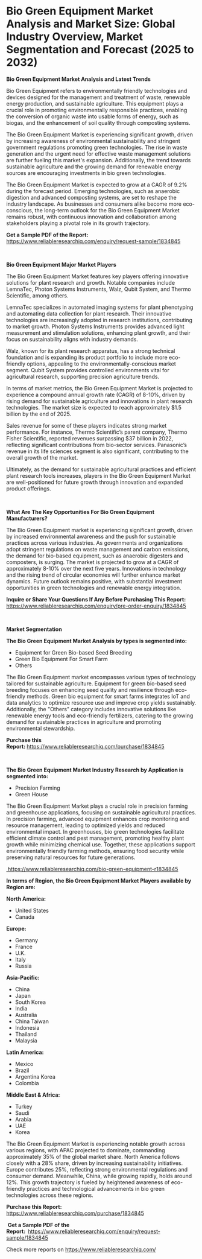 <p><h1>Bio Green Equipment Market Analysis and Market Size: Global Industry Overview, Market Segmentation and Forecast (2025 to 2032)</h1></p><p><strong>Bio Green Equipment Market Analysis and Latest Trends</strong></p>
<p><p>Bio Green Equipment refers to environmentally friendly technologies and devices designed for the management and treatment of waste, renewable energy production, and sustainable agriculture. This equipment plays a crucial role in promoting environmentally responsible practices, enabling the conversion of organic waste into usable forms of energy, such as biogas, and the enhancement of soil quality through composting systems.</p><p>The Bio Green Equipment Market is experiencing significant growth, driven by increasing awareness of environmental sustainability and stringent government regulations promoting green technologies. The rise in waste generation and the urgent need for effective waste management solutions are further fueling this market's expansion. Additionally, the trend towards sustainable agriculture and the growing demand for renewable energy sources are encouraging investments in bio green technologies.</p><p>The Bio Green Equipment Market is expected to grow at a CAGR of 9.2% during the forecast period. Emerging technologies, such as anaerobic digestion and advanced composting systems, are set to reshape the industry landscape. As businesses and consumers alike become more eco-conscious, the long-term outlook for the Bio Green Equipment Market remains robust, with continuous innovation and collaboration among stakeholders playing a pivotal role in its growth trajectory.</p></p>
<p><strong>Get a Sample PDF of the Report:&nbsp;</strong> <a href="https://www.reliableresearchiq.com/enquiry/request-sample/1834845?utm_campaign=2310&utm_medium=2&utm_source=Github&utm_content=ia&utm_term=26032025&utm_id=bio-green-equipment">https://www.reliableresearchiq.com/enquiry/request-sample/1834845</a></p>
<p>&nbsp;</p>
<p><strong>Bio Green Equipment Major Market Players</strong></p>
<p><p>The Bio Green Equipment Market features key players offering innovative solutions for plant research and growth. Notable companies include LemnaTec, Photon Systems Instruments, Walz, Qubit System, and Thermo Scientific, among others.</p><p>LemnaTec specializes in automated imaging systems for plant phenotyping and automating data collection for plant research. Their innovative technologies are increasingly adopted in research institutions, contributing to market growth. Photon Systems Instruments provides advanced light measurement and stimulation solutions, enhancing plant growth, and their focus on sustainability aligns with industry demands.</p><p>Walz, known for its plant research apparatus, has a strong technical foundation and is expanding its product portfolio to include more eco-friendly options, appealing to the environmentally-conscious market segment. Qubit System provides controlled environments vital for agricultural research, supporting precision agriculture trends.</p><p>In terms of market metrics, the Bio Green Equipment Market is projected to experience a compound annual growth rate (CAGR) of 8-10%, driven by rising demand for sustainable agriculture and innovations in plant research technologies. The market size is expected to reach approximately $1.5 billion by the end of 2025.</p><p>Sales revenue for some of these players indicates strong market performance. For instance, Thermo Scientific’s parent company, Thermo Fisher Scientific, reported revenues surpassing $37 billion in 2022, reflecting significant contributions from bio-sector services. Panasonic’s revenue in its life sciences segment is also significant, contributing to the overall growth of the market.</p><p>Ultimately, as the demand for sustainable agricultural practices and efficient plant research tools increases, players in the Bio Green Equipment Market are well-positioned for future growth through innovation and expanded product offerings.</p></p>
<p>&nbsp;</p>
<p><strong>What Are The Key Opportunities For Bio Green Equipment Manufacturers?</strong></p>
<p><p>The Bio Green Equipment market is experiencing significant growth, driven by increased environmental awareness and the push for sustainable practices across various industries. As governments and organizations adopt stringent regulations on waste management and carbon emissions, the demand for bio-based equipment, such as anaerobic digesters and composters, is surging. The market is projected to grow at a CAGR of approximately 8-10% over the next five years. Innovations in technology and the rising trend of circular economies will further enhance market dynamics. Future outlook remains positive, with substantial investment opportunities in green technologies and renewable energy integration.</p></p>
<p><strong>Inquire or Share Your Questions If Any Before Purchasing This Report:</strong> <a href="https://www.reliableresearchiq.com/enquiry/pre-order-enquiry/1834845?utm_campaign=2310&utm_medium=2&utm_source=Github&utm_content=ia&utm_term=26032025&utm_id=bio-green-equipment">https://www.reliableresearchiq.com/enquiry/pre-order-enquiry/1834845</a></p>
<p>&nbsp;</p>
<p><strong>Market Segmentation</strong></p>
<p><strong>The Bio Green Equipment Market Analysis by types is segmented into:</strong></p>
<p><ul><li>Equipment for Green Bio-based Seed Breeding</li><li>Green Bio Equipment For Smart Farm</li><li>Others</li></ul></p>
<p><p>The Bio Green Equipment market encompasses various types of technology tailored for sustainable agriculture. Equipment for green bio-based seed breeding focuses on enhancing seed quality and resilience through eco-friendly methods. Green bio equipment for smart farms integrates IoT and data analytics to optimize resource use and improve crop yields sustainably. Additionally, the "Others" category includes innovative solutions like renewable energy tools and eco-friendly fertilizers, catering to the growing demand for sustainable practices in agriculture and promoting environmental stewardship.</p></p>
<p><strong>Purchase this Report:&nbsp;</strong><a href="https://www.reliableresearchiq.com/purchase/1834845?utm_campaign=2310&utm_medium=2&utm_source=Github&utm_content=ia&utm_term=26032025&utm_id=bio-green-equipment">https://www.reliableresearchiq.com/purchase/1834845</a></p>
<p>&nbsp;</p>
<p><strong>The Bio Green Equipment Market Industry Research by Application is segmented into:</strong></p>
<p><ul><li>Precision Farming</li><li>Green House</li></ul></p>
<p><p>The Bio Green Equipment Market plays a crucial role in precision farming and greenhouse applications, focusing on sustainable agricultural practices. In precision farming, advanced equipment enhances crop monitoring and resource management, leading to optimized yields and reduced environmental impact. In greenhouses, bio green technologies facilitate efficient climate control and pest management, promoting healthy plant growth while minimizing chemical use. Together, these applications support environmentally friendly farming methods, ensuring food security while preserving natural resources for future generations.</p></p>
<p><a href="https://www.reliableresearchiq.com/bio-green-equipment-r1834845?utm_campaign=2310&utm_medium=2&utm_source=Github&utm_content=ia&utm_term=26032025&utm_id=bio-green-equipment">&nbsp;https://www.reliableresearchiq.com/bio-green-equipment-r1834845</a></p>
<p><strong>In terms of Region, the Bio Green Equipment Market Players available by Region are:</strong></p>
<p>
    <p> <strong> North America: </strong>
        <ul>
            <li>United States</li>
            <li>Canada</li>
        </ul>
        </p> 
    <p> <strong> Europe: </strong>
        <ul>
            <li>Germany</li>
            <li>France</li>
            <li>U.K.</li>
            <li>Italy</li>
            <li>Russia</li>
        </ul>
        </p> 
    <p> <strong> Asia-Pacific: </strong>
        <ul>
            <li>China</li>
            <li>Japan</li>
            <li>South Korea</li>
            <li>India</li>
            <li>Australia</li>
            <li>China Taiwan</li>
            <li>Indonesia</li>
            <li>Thailand</li>
            <li>Malaysia</li>
        </ul>
        </p> 
    <p> <strong> Latin America: </strong>
        <ul>
            <li>Mexico</li>
            <li>Brazil</li>
            <li>Argentina Korea</li>
            <li>Colombia</li>
        </ul>
        </p> 
    <p> <strong> Middle East & Africa: </strong>
        <ul>
            <li>Turkey</li>
            <li>Saudi</li>
            <li>Arabia</li>
            <li>UAE</li>
            <li>Korea</li>
        </ul>
    </p>
    </p>
<p><p>The Bio Green Equipment Market is experiencing notable growth across various regions, with APAC projected to dominate, commanding approximately 35% of the global market share. North America follows closely with a 28% share, driven by increasing sustainability initiatives. Europe contributes 25%, reflecting strong environmental regulations and consumer demand. Meanwhile, China, while growing rapidly, holds around 12%. This growth trajectory is fueled by heightened awareness of eco-friendly practices and technological advancements in bio green technologies across these regions.</p></p>
<p><strong>Purchase this Report: </strong><a href="https://www.reliableresearchiq.com/purchase/1834845?utm_campaign=2310&utm_medium=2&utm_source=Github&utm_content=ia&utm_term=26032025&utm_id=bio-green-equipment">https://www.reliableresearchiq.com/purchase/1834845</a></p>
<p>&nbsp;<strong>Get a Sample PDF of the Report:&nbsp;&nbsp;</strong><a href="https://www.reliableresearchiq.com/enquiry/request-sample/1834845?utm_campaign=2310&utm_medium=2&utm_source=Github&utm_content=ia&utm_term=26032025&utm_id=bio-green-equipment">https://www.reliableresearchiq.com/enquiry/request-sample/1834845</a></p>
<p><strong></strong></p>
<p>Check more reports on <a href="https://www.reliableresearchiq.com/?utm_campaign=2310&utm_medium=2&utm_source=Github&utm_content=ia&utm_term=26032025&utm_id=bio-green-equipment">https://www.reliableresearchiq.com/</a></p>